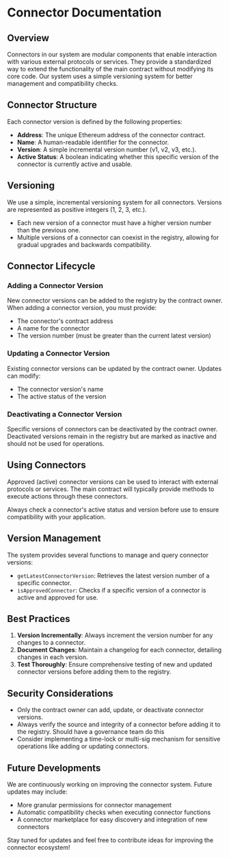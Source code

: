 # Connector Documentation

## Overview

Connectors in our system are modular components that enable interaction with various external protocols or services. They provide a standardized way to extend the functionality of the main contract without modifying its core code. Our system uses a simple versioning system for better management and compatibility checks.

## Connector Structure

Each connector version is defined by the following properties:

- **Address**: The unique Ethereum address of the connector contract.
- **Name**: A human-readable identifier for the connector.
- **Version**: A simple incremental version number (v1, v2, v3, etc.).
- **Active Status**: A boolean indicating whether this specific version of the connector is currently active and usable.

## Versioning

We use a simple, incremental versioning system for all connectors. Versions are represented as positive integers (1, 2, 3, etc.).

- Each new version of a connector must have a higher version number than the previous one.
- Multiple versions of a connector can coexist in the registry, allowing for gradual upgrades and backwards compatibility.

## Connector Lifecycle

### Adding a Connector Version

New connector versions can be added to the registry by the contract owner. When adding a connector version, you must provide:

- The connector's contract address
- A name for the connector
- The version number (must be greater than the current latest version)

### Updating a Connector Version

Existing connector versions can be updated by the contract owner. Updates can modify:

- The connector version's name
- The active status of the version

### Deactivating a Connector Version

Specific versions of connectors can be deactivated by the contract owner. Deactivated versions remain in the registry but are marked as inactive and should not be used for operations.

## Using Connectors

Approved (active) connector versions can be used to interact with external protocols or services. The main contract will typically provide methods to execute actions through these connectors.

Always check a connector's active status and version before use to ensure compatibility with your application.

## Version Management

The system provides several functions to manage and query connector versions:

- `getLatestConnectorVersion`: Retrieves the latest version number of a specific connector.
- `isApprovedConnector`: Checks if a specific version of a connector is active and approved for use.

## Best Practices

1. **Version Incrementally**: Always increment the version number for any changes to a connector.
2. **Document Changes**: Maintain a changelog for each connector, detailing changes in each version.
3. **Test Thoroughly**: Ensure comprehensive testing of new and updated connector versions before adding them to the registry.


## Security Considerations

- Only the contract owner can add, update, or deactivate connector versions.
- Always verify the source and integrity of a connector before adding it to the registry. Should have a governance team do this
- Consider implementing a time-lock or multi-sig mechanism for sensitive operations like adding or updating connectors.

## Future Developments

We are continuously working on improving the connector system. Future updates may include:

- More granular permissions for connector management
- Automatic compatibility checks when executing connector functions
- A connector marketplace for easy discovery and integration of new connectors

Stay tuned for updates and feel free to contribute ideas for improving the connector ecosystem!